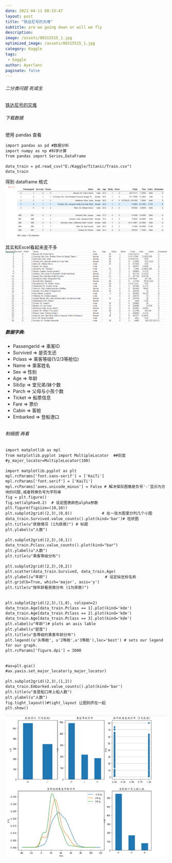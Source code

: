 ```yaml
---
date: 2021-04-11 08:33:47
layout: post
title: "铁达尼号的灾难"
subtitle: are we going down or will we fly
description:
image: /assets/80315515_1.jpg
optimized_image: /assets/80315515_1.jpg
category: Kaggle
tags:
 - kaggle
author: Ayerlans
paginate: false
---
```




###### 二分类问题 死或生

[铁达尼号的灾难](https://www.kaggle.com/c/titanic/)

###### 下载数据

使用 pandas 查看

```
import pandas as pd #数据分析
import numpy as np #科学计算
from pandas import Series,DataFrame

data_train = pd.read_csv("E:/Kaggle/Titanic/Train.csv")
data_train
```
得到 dataframe 格式 ![Snipaste_2020-04-11_17-42-38](/assets/Snipaste_2020-04-11_17-42-38.png)


其实和Excel看起来差不多
![Snipaste_2020-04-11_17-43-18](/assets/Snipaste_2020-04-11_17-43-18.png)

##### 数据字典:
- PassengerId => 乘客ID
- Survived => 是否生还
- Pclass => 乘客等级(1/2/3等舱位)
- Name => 乘客姓名
- Sex => 性别
- Age => 年龄
- SibSp => 堂兄弟/妹个数
- Parch => 父母与小孩个数
- Ticket => 船票信息
- Fare => 票价
- Cabin => 客舱
- Embarked => 登船港口



######


###### 制细图 再看
```
import matplotlib as mpl
from matplotlib.pyplot import MultipleLocator  ##刻度
#y_major_locator=MultipleLocator(100)

import matplotlib.pyplot as plt
mpl.rcParams['font.sans-serif'] = ['KaiTi']
mpl.rcParams['font.serif'] = ['KaiTi']
mpl.rcParams['axes.unicode_minus'] = False # 解决保存图像是负号'-'显示为方块的问题,或者转换负号为字符串
fig = plt.figure()
fig.set(alpha=0.2)  # 设定图表颜色alpha参数
plt.figure(figsize=(10,10))
plt.subplot2grid((2,3),(0,0))             # 在一张大图里分列几个小图
data_train.Survived.value_counts().plot(kind='bar')# 柱状图
plt.title(u"获救情况 (1为获救)") # 标题
plt.ylabel(u"人数")  

plt.subplot2grid((2,3),(0,1))
data_train.Pclass.value_counts().plot(kind="bar")
plt.ylabel(u"人数")
plt.title(u"乘客等级分布")

plt.subplot2grid((2,3),(0,2))
plt.scatter(data_train.Survived, data_train.Age)
plt.ylabel(u"年龄")                         # 设定纵坐标名称
plt.grid(b=True, which='major', axis='y')
plt.title(u"按年龄看获救分布 (1为获救)")


plt.subplot2grid((2,3),(1,0), colspan=2)
data_train.Age[data_train.Pclass == 1].plot(kind='kde')   
data_train.Age[data_train.Pclass == 2].plot(kind='kde')
data_train.Age[data_train.Pclass == 3].plot(kind='kde')
plt.xlabel(u"年龄")# plots an axis lable
plt.ylabel(u"密度")
plt.title(u"各等级的乘客年龄分布")
plt.legend((u'头等舱', u'2等舱',u'3等舱'),loc='best') # sets our legend for our graph.
plt.rcParams['figure.dpi'] = 3000


#ax=plt.gca()
#ax.yaxis.set_major_locator(y_major_locator)

plt.subplot2grid((2,3),(1,2))
data_train.Embarked.value_counts().plot(kind='bar')
plt.title(u"各登船口岸上船人数")
plt.ylabel(u"人数")  
fig.tight_layout()#tight_layout 让图别挤在一起
plt.show()
```
![Snipaste_2020-04-12_05-14-39](/assets/Snipaste_2020-04-12_05-14-39.png)
